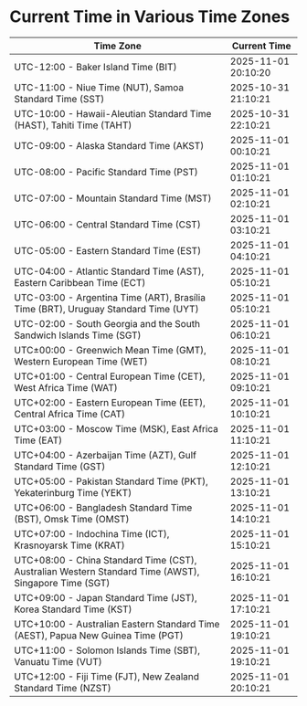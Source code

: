 # Current Time in Various Time Zones

| Time Zone | Current Time |
|-----------|--------------|
| UTC-12:00 - Baker Island Time (BIT) | 2025-11-01 20:10:20 |
| UTC-11:00 - Niue Time (NUT), Samoa Standard Time (SST) | 2025-10-31 21:10:21 |
| UTC-10:00 - Hawaii-Aleutian Standard Time (HAST), Tahiti Time (TAHT) | 2025-10-31 22:10:21 |
| UTC-09:00 - Alaska Standard Time (AKST) | 2025-11-01 00:10:21 |
| UTC-08:00 - Pacific Standard Time (PST) | 2025-11-01 01:10:21 |
| UTC-07:00 - Mountain Standard Time (MST) | 2025-11-01 02:10:21 |
| UTC-06:00 - Central Standard Time (CST) | 2025-11-01 03:10:21 |
| UTC-05:00 - Eastern Standard Time (EST) | 2025-11-01 04:10:21 |
| UTC-04:00 - Atlantic Standard Time (AST), Eastern Caribbean Time (ECT) | 2025-11-01 05:10:21 |
| UTC-03:00 - Argentina Time (ART), Brasília Time (BRT), Uruguay Standard Time (UYT) | 2025-11-01 05:10:21 |
| UTC-02:00 - South Georgia and the South Sandwich Islands Time (SGT) | 2025-11-01 06:10:21 |
| UTC±00:00 - Greenwich Mean Time (GMT), Western European Time (WET) | 2025-11-01 08:10:21 |
| UTC+01:00 - Central European Time (CET), West Africa Time (WAT) | 2025-11-01 09:10:21 |
| UTC+02:00 - Eastern European Time (EET), Central Africa Time (CAT) | 2025-11-01 10:10:21 |
| UTC+03:00 - Moscow Time (MSK), East Africa Time (EAT) | 2025-11-01 11:10:21 |
| UTC+04:00 - Azerbaijan Time (AZT), Gulf Standard Time (GST) | 2025-11-01 12:10:21 |
| UTC+05:00 - Pakistan Standard Time (PKT), Yekaterinburg Time (YEKT) | 2025-11-01 13:10:21 |
| UTC+06:00 - Bangladesh Standard Time (BST), Omsk Time (OMST) | 2025-11-01 14:10:21 |
| UTC+07:00 - Indochina Time (ICT), Krasnoyarsk Time (KRAT) | 2025-11-01 15:10:21 |
| UTC+08:00 - China Standard Time (CST), Australian Western Standard Time (AWST), Singapore Time (SGT) | 2025-11-01 16:10:21 |
| UTC+09:00 - Japan Standard Time (JST), Korea Standard Time (KST) | 2025-11-01 17:10:21 |
| UTC+10:00 - Australian Eastern Standard Time (AEST), Papua New Guinea Time (PGT) | 2025-11-01 19:10:21 |
| UTC+11:00 - Solomon Islands Time (SBT), Vanuatu Time (VUT) | 2025-11-01 19:10:21 |
| UTC+12:00 - Fiji Time (FJT), New Zealand Standard Time (NZST) | 2025-11-01 20:10:21 |
